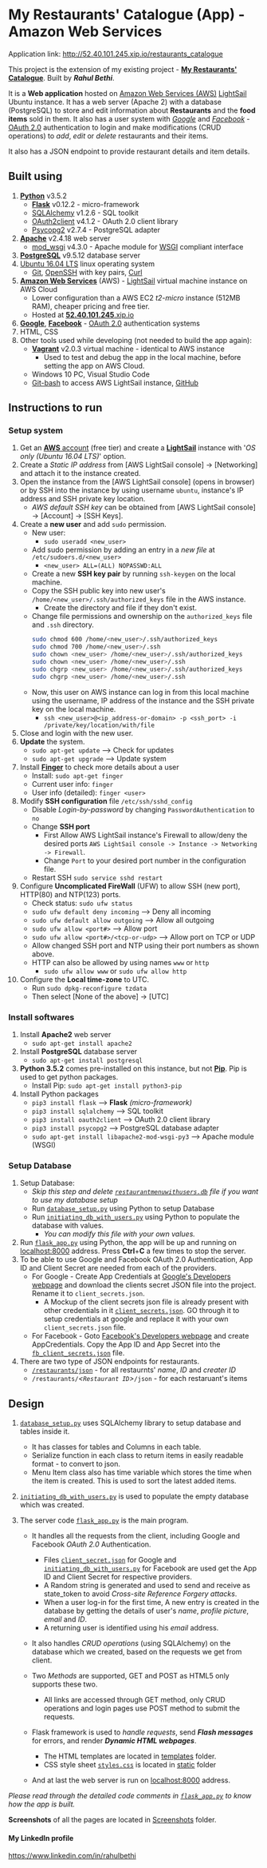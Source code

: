 # My Restaurants' Catalogue (App) - Amazon Web Services

Application link: http://52.40.101.245.xip.io/restaurants_catalogue

This project is the extension of my existing project - [**My Restaurants' Catalogue**](https://github.com/bethirahul/Restaurant-Web-app).
Built by _**Rahul Bethi**_.

It is a **Web application** hosted on [Amazon Web Services (AWS)](https://aws.amazon.com/) [LightSail](https://aws.amazon.com/lightsail/) Ubuntu instance. It has a web server (Apache 2) with a database (PostgreSQL) to store and edit information about **Restaurants** and the **food items** sold in them.
It also has a user system with [_Google_](https://developers.google.com/identity/protocols/OAuth2) and [_Facebook_](https://developers.facebook.com/docs/facebook-login) - [OAuth 2.0](https://oauth.net/2/) authentication to login and make modifications (CRUD operations) to _add_, _edit_ or _delete_ restaurants and their items.

It also has a JSON endpoint to provide restaurant details and item details.

## Built using

1. [**Python**](https://www.python.org/) v3.5.2
    - [**Flask**](http://flask.pocoo.org/) v0.12.2 - micro-framework
    - [SQLAlchemy](https://www.sqlalchemy.org/) v1.2.6 - SQL toolkit
    - [OAuth2client](https://pypi.python.org/pypi/oauth2client) v4.1.2 - OAuth 2.0 client library
    - [Psycopg2](http://initd.org/psycopg/) v2.7.4 - PostgreSQL adapter
2. [**Apache**](https://httpd.apache.org/) v2.4.18 web server
    - [mod_wsgi](https://pypi.python.org/pypi/mod_wsgi) v4.3.0 - Apache module for [WSGI](https://www.python.org/dev/peps/pep-3333/) compliant interface
3. [**PostgreSQL**](https://www.postgresql.org/) v9.5.12 database server
4. [Ubuntu 16.04 LTS](http://releases.ubuntu.com/16.04/) linux operating system
    - [Git](https://git-scm.com/), [OpenSSH](https://www.openssh.com/) with key pairs, [Curl](https://curl.haxx.se/docs/manpage.html)
5. [**Amazon Web Services**](https://aws.amazon.com/) (AWS) - [LightSail](https://aws.amazon.com/lightsail/) virtual machine instance on AWS Cloud
    - Lower configuration than a AWS EC2 _t2-micro_ instance (512MB RAM), cheaper pricing and free tier.
    - Hosted at [**52.40.101.245**.xip.io](http://52.40.101.245.xip.io)
6. [**Google**](https://developers.google.com/identity/protocols/OAuth2), [**Facebook**](https://developers.facebook.com/docs/facebook-login) - [OAuth 2.0](https://oauth.net/2/) authentication systems
7. HTML, CSS
8. Other tools used while developing (not needed to build the app again):
    - [**Vagrant**](https://www.vagrantup.com/) v2.0.3 virtual machine - identical to AWS instance
        - Used to test and debug the app in the local machine, before setting the app on AWS Cloud.
    - Windows 10 PC, Visual Studio Code
    - [Git-bash](https://git-scm.com/) to access AWS LightSail instance, [GitHub](https://github.com/)

## Instructions to run

### Setup system

1. Get an [**AWS** account](https://portal.aws.amazon.com/billing/signup?redirect_url=https%3A%2F%2Faws.amazon.com%2Fregistration-confirmation#/start) (free tier) and create a [**LightSail**](https://lightsail.aws.amazon.com/ls/webapp/home/instances) instance with '_OS only (Ubuntu 16.04 LTS)_' option.
2. Create a _Static IP address_ from [AWS LightSail console] -> [Networking] and attach it to the instance created.
3. Open the instance from the [AWS LightSail console] (opens in browser) or by SSH into the instance by using username ``ubuntu``, instance's IP address and SSH private key location.
    - _AWS default SSH key_ can be obtained from [AWS LightSail console] -> [Account] -> [SSH Keys].
4. Create a **new user** and add ``sudo`` permission.
    - New user:
        - ``sudo useradd <new_user>``
    - Add sudo permission by adding an entry in a _new file_ at ``/etc/sudoers.d/<new_user>``
        - ``<new_user> ALL=(ALL) NOPASSWD:ALL``
    - Create a new **SSH key pair** by running ``ssh-keygen`` on the local machine.
    - Copy the SSH public key into new user's ``/home/<new_user>/.ssh/authorized_keys`` file in the AWS instance.
        - Create the directory and file if they don't exist.
    - Change file permissions and ownership on the ``authorized_keys`` file and ``.ssh`` directory.
        ```bash
        sudo chmod 600 /home/<new_user>/.ssh/authorized_keys
        sudo chmod 700 /home/<new_user>/.ssh
        sudo chown <new_user> /home/<new_user>/.ssh/authorized_keys
        sudo chown <new_user> /home/<new_user>/.ssh
        sudo chgrp <new_user> /home/<new_user>/.ssh/authorized_keys
        sudo chgrp <new_user> /home/<new_user>/.ssh
        ```
    - Now, this user on AWS instance can log in from this local machine using the username, IP address of the instance and the SSH private key on the local machine.
        - ``ssh <new_user>@<ip_address-or-domain> -p <ssh_port> -i /private/key/location/with/file``
5. Close and login with the new user.
6. **Update** the system.
    - ``sudo apt-get update`` --> Check for updates
    - ``sudo apt-get upgrade`` --> Update system
7. Install [**Finger**](https://www.lifewire.com/finger-linux-command-4093522) to check more details about a user
    - Install: ``sudo apt-get finger``
    - Current user info: ``finger``
    - User info (detailed): ``finger <user>``
8. Modify **SSH configuration** file ``/etc/ssh/sshd_config``
    - Disable _Login-by-password_ by changing ``PasswordAuthentication`` to ``no``
    - Change **SSH port**
        - First Allow AWS LightSail instance's Firewall to allow/deny the desired ports ``AWS LightSail console -> Instance -> Networking -> Firewall``.
        - Change ``Port`` to your desired port number in the configuration file.
    - Restart SSH ``sudo service sshd restart``
9. Configure **Uncomplicated FireWall** (UFW) to allow SSH (new port), HTTP(80) and NTP(123) ports.
    - Check status: ``sudo ufw status``
    - ``sudo ufw default deny incoming`` --> Deny all incoming
    - ``sudo ufw default allow outgoing`` --> Allow all outgoing
    - ``sudo ufw allow <port#>`` --> Allow port
    - ``sudo ufw allow <port#>/<tcp-or-udp>`` --> Allow port on TCP or UDP
    - Allow changed SSH port and NTP using their port numbers as shown above.
    - HTTP can also be allowed by using names ``www`` or ``http``
        - ``sudo ufw allow www`` or ``sudo ufw allow http``
10. Configure the **Local time-zone** to UTC.
    - Run ``sudo dpkg-reconfigure tzdata``
    - Then select [None of the above] -> [UTC]

### Install softwares

1. Install **Apache2** web server
    - ``sudo apt-get install apache2``
2. Install **PostgreSQL** database server
    - ``sudo apt-get install postgresql``
3. **Python 3.5.2** comes pre-installed on this instance, but not [**Pip**](https://pypi.python.org/pypi/pip). Pip is used to get python packages.
    - Install Pip: ``sudo apt-get install python3-pip``
4. Install Python packages
    - ``pip3 install flask`` --> **Flask** _(micro-framework)_
    - ``pip3 install sqlalchemy`` --> SQL toolkit
    - ``pip3 install oauth2client`` --> OAuth 2.0 client library
    - ``pip3 install psycopg2`` --> PostgreSQL database adapter
    - ``sudo apt-get install libapache2-mod-wsgi-py3`` --> Apache module (WSGI)

### Setup Database

1. Setup Database:
    - _Skip this step and delete [``restaurantmenuwithusers.db``](/restaurantmenuwithusers.db) file if you want to use my database setup_
    - Run [``database_setup.py``](/database_setup.py) using Python to setup Database
    - Run [``initiating_db_with_users.py``](/initiating_db_with_users.py) using Python to populate the database with values.
        - _You can modify this file with your own values._
2. Run [``flask_app.py``](/flask_app.py) using Python, the app will be up and running on [localhost:8000](http://localhost:8000) address. Press **Ctrl**+**C** a few times to stop the server.
3. To be able to use Google and Facebook OAuth 2.0 Authentication, App ID and Client Secret are needed from each of the providers.
    - For Google - Create App Credentials at [Google's Developers webpage](https://console.developers.google.com) and download the clients secret JSON file into the project. Rename it to ``client_secrets.json``.
        - A Mockup of the client secrets json file is already present with other credentials in it [``client_secrets.json``](/client_secrets.json). GO through it to setup credentials at google and replace it with your own ``client_secrets.json`` file.
    - For Facebook - Goto [Facebook's Developers webpage](https://developers.facebook.com/) and create AppCredentials. Copy the App ID and App Secret into the [``fb_client_secrets.json``](/fb_client_secrets.json) file.
4. There are two type of JSON endpoints for restaurants.
    - [``/restaurants/json``](http://localhost:8000/restaurants/json) - for all restaurnts' _name_, _ID_ and _creater ID_
    - ``/restaurants/``_\<``Restaurant ID``>_``/json`` - for each restaruant's items

## Design

1. [``database_setup.py``](/database_setup.py) uses SQLAlchemy library to setup database and tables inside it.
    - It has classes for tables and Columns in each table.
    - Serialize function in each class to return items in easily readable format - to convert to json.
    - Menu Item class also has time variable which stores the time when the item is created. This is used to sort the latest added items.

2. [``initiating_db_with_users.py``](/initiating_db_with_users.py) is used to populate the empty database which was created.

3. The server code [``flask_app.py``](/flask_app.py) is the main program.
    - It handles all the requests from the client, including Google and Facebook _OAuth 2.0_ Authentication.
        - Files [``client_secret.json``](/client_secret.json) for Google and [``initiating_db_with_users.py``](/initiating_db_with_users.py) for Facebook are used get the App ID and Client Secret for respective providers.
        - A Random string is generated and used to send and receive as state_token to avoid _Cross-site Reference Forgery attacks_.
        - When a user log-in for the first time, A new entry is created in the database by getting the details of user's _name_, _profile picture_, _email_ and _ID_.
        - A returning user is identified using his _email_ address.

    - It also handles _CRUD operations_ (using SQLAlchemy) on the database which we created, based on the requests we get from client.
    - Two _Methods_ are supported, GET and POST as HTML5 only supports these two.
        - All links are accessed through GET method, only CRUD operations and login pages use POST method to submit the requests.

    - Flask framework is used to _handle requests_, send _**Flash messages**_ for errors, and render _**Dynamic HTML webpages**_.
        - The HTML templates are located in [templates](/templates) folder.
        - CSS style sheet [``styles.css``](/static/styles.css) is located in [static](/ststic) folder

    - And at last the web server is run on [localhost:8000](http://localhost:8000) address.

_Please read through the detailed code comments in [``flask_app.py``](/flask_app.py) to know how the app is built._

**Screenshots** of all the pages are located in [Screenshots](/Screenshots) folder.

#### My LinkedIn profile

https://www.linkedin.com/in/rahulbethi